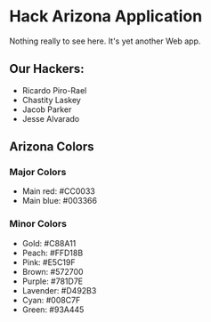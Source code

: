 # Hack Arizona Application

Nothing really to see here. It's yet another Web app.

## Our Hackers:

- Ricardo Piro-Rael
- Chastity Laskey
- Jacob Parker
- Jesse Alvarado

## Arizona Colors

### Major Colors
- Main red: #CC0033
- Main blue: #003366

### Minor Colors
- Gold: #C88A11
- Peach: #FFD18B
- Pink: #E5C19F
- Brown: #572700
- Purple: #781D7E
- Lavender: #D492B3
- Cyan: #008C7F
- Green: #93A445
